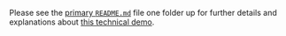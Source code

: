 Please see the [primary `README.md`](../README.md) file one folder up for further details and explanations about [this technical demo](../README.md#demo-04-start-application-as-root).

